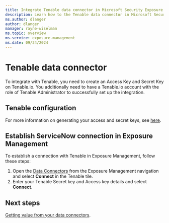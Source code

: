 ```yaml
---
title: Integrate Tenable data connector in Microsoft Security Exposure Management
description: Learn how to the Tenable data connector in Microsoft Security Exposure Management.
ms.author: dlanger
author: dlanger
manager: rayne-wiselman
ms.topic: overview
ms.service: exposure-management
ms.date: 09/24/2024
---
```


# Tenable data connector

To integrate with Tenable, you need to create an Access Key and Secret Key on Tenable.io. You additionally need to have a Tenable.io account with the role of Tenable Administrator to successfully set up the integration.

## Tenable configuration

For more information on generating your access and secret keys, see [here](https://docs.tenable.com/tenableio/Content/Platform/Settings/MyAccount/GenerateAPIKey.htm).

## Establish ServiceNow connection in Exposure Management

To establish a connection with Tenable in Exposure Management, follow these steps:

1. Open the [Data Connectors](https://security.microsoft.com/exposure-data-connectors) from the Exposure Management navigation and select **Connect** in the Tenable tile.
1. Enter your Tenable Secret key and Access key details and select **Connect**.

## Next steps

[Getting value from your data connectors](leverage-data-connectors.md).

